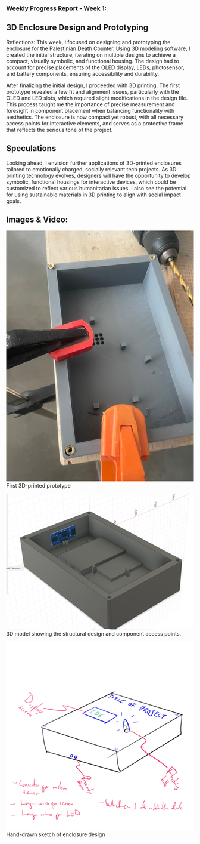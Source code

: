 ### Weekly Progress Report - Week 1: 

## 3D Enclosure Design and Prototyping
Reflections: This week, I focused on designing and prototyping the enclosure for the Palestinian Death Counter. Using 3D modeling software, I created the initial structure, iterating on multiple designs to achieve a compact, visually symbolic, and functional housing. The design had to account for precise placements of the OLED display, LEDs, photosensor, and battery components, ensuring accessibility and durability.

After finalizing the initial design, I proceeded with 3D printing. The first prototype revealed a few fit and alignment issues, particularly with the OLED and LED slots, which required slight modifications in the design file. This process taught me the importance of precise measurement and foresight in component placement when balancing functionality with aesthetics. The enclosure is now compact yet robust, with all necessary access points for interactive elements, and serves as a protective frame that reflects the serious tone of the project.

## Speculations
Looking ahead, I envision further applications of 3D-printed enclosures tailored to emotionally charged, socially relevant tech projects. As 3D printing technology evolves, designers will have the opportunity to develop symbolic, functional housings for interactive devices, which could be customized to reflect various humanitarian issues. I also see the potential for using sustainable materials in 3D printing to align with social impact goals.

## Images & Video:
![](https://github.com/Berkeley-MDes/tdf-fa24-Alphaam/blob/main/Week%207/media/WhatsApp%20Image%202024-10-23%20at%2002.06.46.jpeg)
First 3D-printed prototype

![](https://github.com/Berkeley-MDes/tdf-fa24-Alphaam/blob/main/Week%207/media/WhatsApp%20Image%202024-10-23%20at%2002.15.33.jpeg)
3D model showing the structural design and component access points.

![](https://github.com/Berkeley-MDes/tdf-fa24-Alphaam/blob/main/Week%207/media/Untitled_Artwork%2041.png)
Hand-drawn sketch of enclosure design
